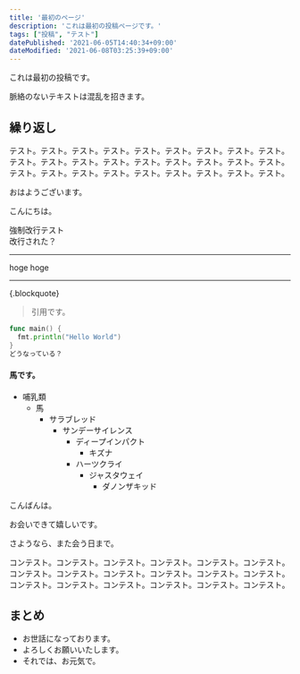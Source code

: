 ```yaml
---
title: '最初のページ'
description: 'これは最初の投稿ページです。'
tags: ["投稿", "テスト"]
datePublished: '2021-06-05T14:40:34+09:00'
dateModified: '2021-06-08T03:25:39+09:00'
---
```


これは最初の投稿です。

脈絡のないテキストは混乱を招きます。

## 繰り返し 

テスト。テスト。テスト。テスト。テスト。テスト。テスト。テスト。テスト。テスト。テスト。テスト。テスト。テスト。テスト。テスト。テスト。テスト。テスト。テスト。テスト。テスト。テスト。テスト。テスト。テスト。テスト。

おはようございます。

こんにちは。

強制改行テスト  
改行された？

---  ---
hoge hoge

---  ---

{.blockquote}
> 引用です。
>

``` go
func main() {
  fmt.println("Hello World")
}
どうなっている？
```

#### 馬です。

- 哺乳類
    - 馬
      - サラブレッド
        - サンデーサイレンス
          - ディープインパクト
            - キズナ
          - ハーツクライ
            - ジャスタウェイ
              - ダノンザキッド

こんばんは。

お会いできて嬉しいです。

さようなら、また会う日まで。

コンテスト。コンテスト。コンテスト。コンテスト。コンテスト。コンテスト。コンテスト。コンテスト。コンテスト。コンテスト。コンテスト。コンテスト。コンテスト。コンテスト。コンテスト。コンテスト。コンテスト。コンテスト。

## まとめ

- お世話になっております。 
- よろしくお願いいたします。
- それでは、お元気で。

